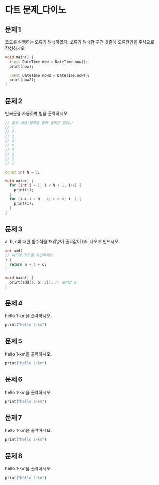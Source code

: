 # 다트 문제_다이노

## 문제 1
코드를 실행하는 오류가 발생하였다. 오류가 발생한 구간 윗줄에 오류원인을 주석으로 작성하시오

```dart
void main() {
  final DateTime now = DateTime.now();
  print(now);
  
  const DateTime now2 = DateTime.now();
  print(now2);
}
```

## 문제 2
반복문을 사용하여 별을 출력하시오

```dart
// 출력 내용(문자열 앞에 공백은 없다.)
// 1
// 2
// 3
// 4
// 5
// 4
// 3
// 2
// 1

const int N = 5;

void main() {
  for (int i = 1; i < N + 1; i++) {
    print(i);
  }
  for (int i = N - 1; i > 0; i--) {
    print(i);
  }
}
```

## 문제 3
a, b, c에 대한 함수식을 채워넣어 출력값이 6이 나오게 만드시오.

```dart
int add(
// 여기에 코드를 작성하세요
) {
  return a + b + c;
}

void main() {
  print(add(1, b: 2)); // 출력값 6
}
```

## 문제 4
hello 1-km을 출력하시오.

```dart
print("hello 1-km")
```

## 문제 5
hello 1-km을 출력하시오.

```dart
print("hello 1-km")
```

## 문제 6
hello 1-km을 출력하시오.

```dart
print("hello 1-km")
```

## 문제 7
hello 1-km을 출력하시오.

```dart
print("hello 1-km")
```

## 문제 8
hello 1-km을 출력하시오.

```dart
print("hello 1-km")
```
